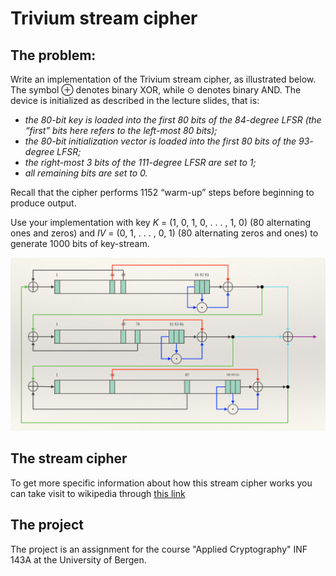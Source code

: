 # Trivium stream cipher

## The problem:
Write an implementation of the Trivium stream cipher, as
illustrated below. The symbol ⊕ denotes binary XOR, while ⊙ denotes binary
AND. The device is initialized as described in the lecture slides, that is:

 * _the 80-bit key is loaded into the first 80 bits of the 84-degree LFSR (the 
   “first” bits here refers to the left-most 80 bits);_
 * _the 80-bit initialization vector is loaded into the first 80 bits of the 93-
   degree LFSR;_
 * _the right-most 3 bits of the 111-degree LFSR are set to 1;_
 * _all remaining bits are set to 0._
 
Recall that the cipher performs 1152 “warm-up” steps before beginning to produce output.

Use your implementation with key *K* = (1, 0, 1, 0, . . . , 1, 0) (80 alternating
ones and zeros) and *IV* = (0, 1, . . . , 0, 1) (80 alternating zeros and ones) to
generate 1000 bits of key-stream.

![Trivium Visualization](./src/documents/TriviumVisualization.png)

## The stream cipher
To get more specific information about how this stream cipher works you can take visit to wikipedia through [this link](https://en.wikipedia.org/wiki/Trivium_(cipher))

## The project
The project is an assignment for the course "Applied Cryptography" INF 143A at the University of Bergen.

